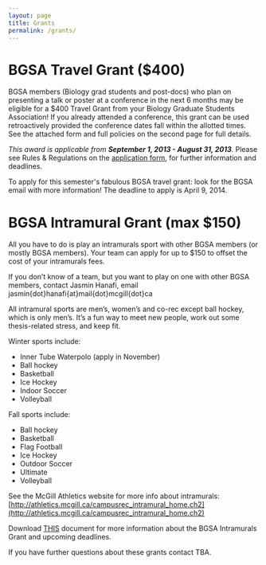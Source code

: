 ```yaml
---
layout: page
title: Grants
permalink: /grants/
---
```


# BGSA Travel Grant ($400)

BGSA members (Biology grad students and post-docs) who plan on presenting a talk or poster at a conference in the next 6 months may be eligible for a $400 Travel Grant from your Biology Graduate Students Association! If you already attended a conference, this grant can be used retroactively provided the conference dates fall within the allotted times. See the attached form and full policies on the second page for full details.

*This award is applicable from* ***September 1, 2013 - August 31, 2013***. 
Please see Rules & Regulations on the [application form](http://mcgillbgsa.weebly.com/uploads/2/1/9/8/21989822/bgsatravelgrantform_2013-2014.docx), for further information and deadlines.

To apply for this semester's fabulous BGSA travel grant:  look for the BGSA email with more information! The deadline to apply is April 9, 2014.

# BGSA Intramural Grant (max $150)

All you have to do is play an intramurals sport with other BGSA members (or mostly BGSA members). Your team can apply for up to $150 to offset the cost of your intramurals fees.

If you don’t know of a team, but you want to play on one with other BGSA members, contact Jasmin Hanafi, email jasmin{dot}hanafi{at}mail{dot}mcgill{dot}ca

All intramural sports are men’s, women’s and co-rec except ball hockey, which is only men’s. It’s a fun way to meet new people, work out some thesis-related stress, and keep fit.

Winter sports include:

*  Inner Tube Waterpolo (apply in November)
*  Ball hockey
*  Basketball
*  Ice Hockey
*  Indoor Soccer
*  Volleyball

Fall sports include:

* Ball hockey
* Basketball
* Flag Football
* Ice Hockey
* Outdoor Soccer
* Ultimate
* Volleyball

See the McGill Athletics website for more info about intramurals: [http://athletics.mcgill.ca/campusrec_intramural_home.ch2](http://athletics.mcgill.ca/campusrec_intramural_home.ch2)

Download [THIS](http://biology.mcgill.ca/grad/BGSA/files/BGSAIntramuralsGrant.doc) document for more information about the BGSA Intramurals Grant and upcoming deadlines.

If you have further questions about these grants contact TBA.